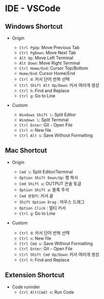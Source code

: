 # IDE - VSCode

## Windows Shortcut

- Origin

  - `Ctrl PgUp`: Move Previous Tab
  - `Ctrl PgDown`: Move Next Tab
  - `Alt Up`: Move Left Terminal
  - `Alt Down`: Move Right Terminal
  - `Ctrl Home/End`: Cursor Top/Bottom
  - `Home/End`: Cursor Home/End
  - `Ctrl d`: 커서 단어 반복 선택
  - `Ctrl Shift Alt Up/Down`: 커서 여러개 생성
  - `Ctrl h`: Find and Replace
  - `Ctrl g`: Go to Line

- Custom
  - `Windows Shift \`: Split Editor
  - `Windows \`: Split Terminal
  - `Ctrl Enter`: Git - Open File
  - `Ctrl n`: New file
  - `Ctrl Alt s`: Save Without Formatting

## Mac Shortcut

- Origin

  - `Cmd \`: Split Editor/Terminal
  - `Option Shift Down/Up`: 행 복사
  - `Cmd Shift u`: OUTPUT 콘솔 토글
  - `Option Shift a`: 블록 주석
  - `Cmd 방향키`: 커서 끝
  - `Shift Option Drag` : 마우스 드래그
  - `Option Click` : 멀티 커서
  - `Ctrl g`: Go to Line

- Custom
  - `Ctrl d`: 커서 단어 반복 선택
  - `Ctrl n`: New file
  - `Ctrl Cmd s`: Save Without Formatting
  - `Ctrl Enter`: Git - Open File
  - `Ctrl Shift Cmd Up/Down`: 커서 여러개 생성
  - `Ctrl h`: Find and Replace

## Extension Shortcut

- Code runnder
  - `Ctrl Alt(Cmd) n`: Run Code
